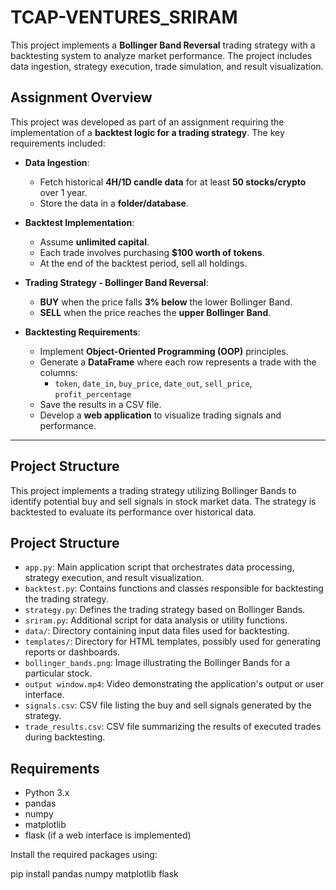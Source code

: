 

# TCAP-VENTURES_SRIRAM

This project implements a **Bollinger Band Reversal** trading strategy with a backtesting system to analyze market performance. The project includes data ingestion, strategy execution, trade simulation, and result visualization.

## Assignment Overview

This project was developed as part of an assignment requiring the implementation of a **backtest logic for a trading strategy**. The key requirements included:

- **Data Ingestion**:
  - Fetch historical **4H/1D candle data** for at least **50 stocks/crypto** over 1 year.
  - Store the data in a **folder/database**.

- **Backtest Implementation**:
  - Assume **unlimited capital**.
  - Each trade involves purchasing **$100 worth of tokens**.
  - At the end of the backtest period, sell all holdings.

- **Trading Strategy - Bollinger Band Reversal**:
  - **BUY** when the price falls **3% below** the lower Bollinger Band.
  - **SELL** when the price reaches the **upper Bollinger Band**.

- **Backtesting Requirements**:
  - Implement **Object-Oriented Programming (OOP)** principles.
  - Generate a **DataFrame** where each row represents a trade with the columns:
    - `token`, `date_in`, `buy_price`, `date_out`, `sell_price`, `profit_percentage`
  - Save the results in a CSV file.
  - Develop a **web application** to visualize trading signals and performance.

---

## Project Structure


This project implements a trading strategy utilizing Bollinger Bands to identify potential buy and sell signals in stock market data. The strategy is backtested to evaluate its performance over historical data.

## Project Structure

- `app.py`: Main application script that orchestrates data processing, strategy execution, and result visualization.
- `backtest.py`: Contains functions and classes responsible for backtesting the trading strategy.
- `strategy.py`: Defines the trading strategy based on Bollinger Bands.
- `sriram.py`: Additional script for data analysis or utility functions.
- `data/`: Directory containing input data files used for backtesting.
- `templates/`: Directory for HTML templates, possibly used for generating reports or dashboards.
- `bollinger_bands.png`: Image illustrating the Bollinger Bands for a particular stock.
- `output window.mp4`: Video demonstrating the application's output or user interface.
- `signals.csv`: CSV file listing the buy and sell signals generated by the strategy.
- `trade_results.csv`: CSV file summarizing the results of executed trades during backtesting.

## Requirements

- Python 3.x
- pandas
- numpy
- matplotlib
- flask (if a web interface is implemented)

Install the required packages using:


pip install pandas numpy matplotlib flask


 

